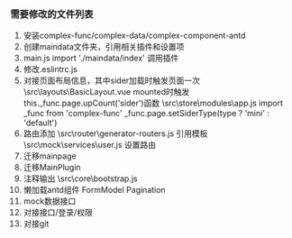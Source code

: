 ### 需要修改的文件列表
1. 安装complex-func/complex-data/complex-component-antd
2. 创建maindata文件夹，引用相关插件和设置项
3. main.js
    import './maindata/index'
  调用插件
4. 修改.eslintrc.js
5. 对接页面布局信息，其中sider加载时触发页面一次
  \src\layouts\BasicLayout.vue mounted时触发this._func.page.upCount('sider')函数
  \src\store\modules\app.js
    import _func from 'complex-func'
    _func.page.setSiderType(type ? 'mini' : 'default')
6. 路由添加
  \src\router\generator-routers.js 引用模板
  \src\mock\services\user.js 设置路由
7. 迁移mainpage
8. 迁移MainPlugin
9. 注释输出
  \src\core\bootstrap.js
10. 懒加载antd组件
  FormModel
  Pagination
11. mock数据接口
12. 对接接口/登录/权限
13. 对接git